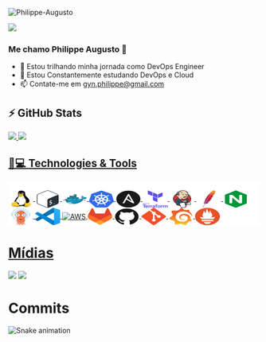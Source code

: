 <p align="left"><img src="https://komarev.com/ghpvc/?username=renatowow14" alt="Philippe-Augusto" /></p>
<a href="https://github.com/Philippe-Augusto/?tab=follow">
  <img src="https://img.shields.io/github/followers/renatowow14?label=Follow&style=social" style="height:20px"/>
</a>

### Me chamo Philippe Augusto 👋

- 🔭 Estou trilhando minha jornada como DevOps Engineer
- 🌱 Estou Constantemente estudando DevOps e Cloud
- 📫 Contate-me em gyn.philippe@gmail.com

## ⚡ GitHub Stats
 <div>
  <a href="https://github.com/Philippe-Augusto">
  <img height="180em" src="https://github-readme-stats.vercel.app/api?username=Philippe-Augusto&show_icons=true&theme=transparent"/>
  <img height="180em" src="https://github-readme-stats.vercel.app/api/top-langs/?username=Philippe-August&layout=compact&langs_count=7&theme=transparent"/>
</div>

## 🚀💻 Technologies & Tools
<div style="display: inline_block; background-color: white;"><br>
<img align="center" height="35" width="50" alt="Linux"   src="https://raw.githubusercontent.com/devicons/devicon/master/icons/linux/linux-original.svg"/>
<img align="center" height="35" width="50" alt="Bash"    src="https://raw.githubusercontent.com/devicons/devicon/master/icons/bash/bash-original.svg"/>
<img align="center" height="35" width="50" alt="Docker"  src="https://raw.githubusercontent.com/devicons/devicon/master/icons/docker/docker-original.svg"/>
<img align="center" height="35" width="50" alt="Kubernetes" src="https://raw.githubusercontent.com/devicons/devicon/master/icons/kubernetes/kubernetes-plain.svg"/>
<img align="center" height="35" width="50" alt="Ansible" src="https://raw.githubusercontent.com/devicons/devicon/1119b9f84c0290e0f0b38982099a2bd027a48bf1/icons/ansible/ansible-original.svg"/>
<img align="center" height="35" width="50" alt="Terraform" src="https://raw.githubusercontent.com/devicons/devicon/1119b9f84c0290e0f0b38982099a2bd027a48bf1/icons/terraform/terraform-plain-wordmark.svg"/>
<img align="center" height="35" width="50" alt="Jenkins" src="https://raw.githubusercontent.com/devicons/devicon/1119b9f84c0290e0f0b38982099a2bd027a48bf1/icons/jenkins/jenkins-original.svg"/>
<img align="center" height="35" width="50" alt="Apache" src="https://raw.githubusercontent.com/devicons/devicon/1119b9f84c0290e0f0b38982099a2bd027a48bf1/icons/apache/apache-original.svg"/>
<img align="center" height="35" width="50" alt="Nginx" src="https://raw.githubusercontent.com/devicons/devicon/1119b9f84c0290e0f0b38982099a2bd027a48bf1/icons/nginx/nginx-original.svg"/>
<img align="center" height="35" width="50" alt="ArgoCD" src="https://raw.githubusercontent.com/devicons/devicon/1119b9f84c0290e0f0b38982099a2bd027a48bf1/icons/argocd/argocd-original.svg"/>
<img align="center" height="35" width="50" alt="Vscode" src="https://raw.githubusercontent.com/devicons/devicon/1119b9f84c0290e0f0b38982099a2bd027a48bf1/icons/vscode/vscode-original.svg"/>
<img align="center" height="35" width="50" alt="AWS" src="https://upload.wikimedia.org/wikipedia/commons/thumb/9/93/Amazon_Web_Services_Logo.svg/512px-Amazon_Web_Services_Logo.svg.png?20170912170050"/>
<img align="center" height="35" width="50" alt="Gitlab" src="https://raw.githubusercontent.com/devicons/devicon/1119b9f84c0290e0f0b38982099a2bd027a48bf1/icons/gitlab/gitlab-original.svg"/>
<img align="center" height="35" width="50" alt="GitHub" src="https://raw.githubusercontent.com/devicons/devicon/1119b9f84c0290e0f0b38982099a2bd027a48bf1/icons/github/github-original.svg"/>
<img align="center" height="35" width="50" alt="Git" src="https://raw.githubusercontent.com/devicons/devicon/1119b9f84c0290e0f0b38982099a2bd027a48bf1/icons/git/git-original.svg"/>
<img align="center" height="35" width="50" alt="Grafana" src="https://raw.githubusercontent.com/devicons/devicon/1119b9f84c0290e0f0b38982099a2bd027a48bf1/icons/grafana/grafana-original.svg"/>
<img align="center" height="35" width="50" alt="Prometheus" src="https://raw.githubusercontent.com/devicons/devicon/1119b9f84c0290e0f0b38982099a2bd027a48bf1/icons/prometheus/prometheus-original.svg"/>
   
</div>

 <div>  
  <h1>Mídias</h1>
  <a href = "mailto:gyn.philippe@gmail.com@gmail.com"><img src="https://img.shields.io/badge/-Gmail-%23333?style=for-the-badge&logo=gmail&logoColor=white" target="_blank"></a>
  <a href="https://www.linkedin.com/in/philippe-augusto" target="_blank"><img src="https://img.shields.io/badge/-LinkedIn-%235077B5?style=for-the-badge&logo=linkedin&logoColor=white" target="_blank"></a> 
  <h1>Commits</h1>
  
  ![Snake animation](https://github.com/Philippe-August/Philippe-August/blob/output/github-contribution-grid-snake.svg)
 
</div>

